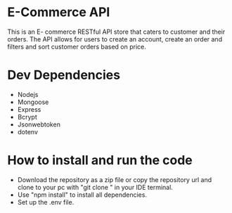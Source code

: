 # E-Commerce API 
This is an E- commerce RESTful API store that caters to customer and their orders. 
The API allows for users to create an account, create an order and filters and sort customer orders based on price.
# Dev Dependencies
- Nodejs
- Mongoose
- Express
- Bcrypt
- Jsonwebtoken
- dotenv
# How to install and run the code
- Download the repository as a zip file or copy the repository url and clone to your pc with "git clone " in your IDE terminal.
- Use "npm install" to install all dependencies.
- Set up the .env file.